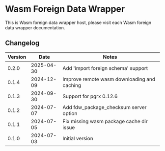 # Wasm Foreign Data Wrapper

This is Wasm foreign data wrapper host, please visit each Wasm foreign data wrapper documentation.

## Changelog

| Version | Date       | Notes                                                |
| ------- | ---------- | ---------------------------------------------------- |
| 0.2.0   | 2025-04-30 | Add 'import foreign schema' support                  |
| 0.1.4   | 2024-12-09 | Improve remote wasm downloading and caching          |
| 0.1.3   | 2024-09-30 | Support for pgrx 0.12.6                              |
| 0.1.2   | 2024-07-07 | Add fdw_package_checksum server option               |
| 0.1.1   | 2024-07-05 | Fix missing wasm package cache dir issue             |
| 0.1.0   | 2024-07-03 | Initial version                                      |

